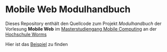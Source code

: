# Mobile Web Modulhandbuch

Dieses Repository enthält den Quellcode zum Projekt *Modulhandbuch* der Vorlesung **Mobile Web** im [Masterstudiengang Mobile Computing](http://www.hs-worms.de/Mobile-Computing-Master.5246.0.html) an der [Hochschule Worms](http://www.hs-worms.de)

Hier ist das [Beispiel](http://mobileweb.dazedandconfused-development.com) zu finden
